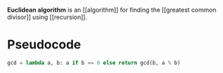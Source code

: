 **Euclidean algorithm** is an [[algorithm]] for finding the [[greatest common divisor]] using [[recursion]].

# Pseudocode

```python
gcd = lambda a, b: a if b == 0 else return gcd(b, a % b)
```